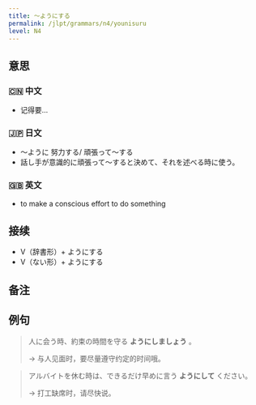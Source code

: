 ```yaml
---
title: 〜ようにする
permalink: /jlpt/grammars/n4/younisuru
level: N4
---
```


## 意思

### 🇨🇳 中文

- 记得要...

### 🇯🇵 日文

- 〜ように 努力する/ 頑張って〜する
- 話し手が意識的に頑張って〜すると決めて、それを述べる時に使う。

### 🇬🇧 英文

- to make a conscious effort to do something

## 接续

- V（辞書形）+ ようにする
- V（ない形）+ ようにする

## 备注


## 例句

> 人に会う時、約束の時間を守る **ようにしましょう** 。
>
> → 与人见面时，要尽量遵守约定的时间哦。

> アルバイトを休む時は、できるだけ早めに言う **ようにして** ください。
>
> → 打工缺席时，请尽快说。

